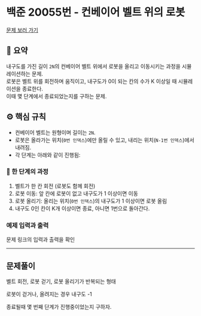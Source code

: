 # 백준 20055번 - 컨베이어 벨트 위의 로봇

[문제 보러 가기](https://www.acmicpc.net/problem/20055)

## 📝 요약

내구도를 가진 길이 `2N`의 컨베이어 벨트 위에서 로봇을 올리고 이동시키는 과정을 시뮬레이션하는 문제.  
로봇은 벨트 위를 회전하며 움직이고, 내구도가 0이 되는 칸의 수가 K 이상일 때 시뮬레이션을 종료한다.  
이때 몇 단계에서 종료되었는지를 구하는 문제.

## ⚙️ 핵심 규칙

- 컨베이어 벨트는 원형이며 길이는 `2N`.
- 로봇은 올라가는 위치(`0번 인덱스`)에만 올릴 수 있고, 내리는 위치(`N-1번 인덱스`)에서 내려짐.
- 각 단계는 아래와 같이 진행됨:

### 🔄 한 단계의 과정
1. 벨트가 한 칸 회전 (로봇도 함께 회전)
2. 로봇 이동: 앞 칸에 로봇이 없고 내구도가 1 이상이면 이동
3. 로봇 올리기: 올리는 위치(`0번 인덱스`)의 내구도가 1 이상이면 로봇 올림
4. 내구도 0인 칸이 K개 이상이면 종료, 아니면 1번으로 돌아간다.

### 예제 입력과 출력
문제 링크의 입력과 출력을 확인

---

## 문제풀이

벨트 회전, 로봇 걷기, 로봇 올리기가 반복되는 형태

로봇이 걷거나, 올려지는 경우 내구도 -1

종료될때 몇 번째 단계가 진행중이었는지 구하자.
